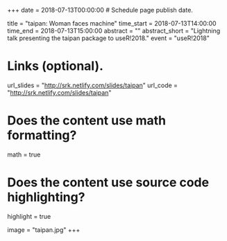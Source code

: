+++
date = 2018-07-13T00:00:00  # Schedule page publish date.

title = "taipan: Woman faces machine"
time_start = 2018-07-13T14:00:00
time_end = 2018-07-13T15:00:00
abstract = ""
abstract_short = "Lightning talk presenting the taipan package to useR!2018." 
event = "useR!2018"

# Links (optional).
url_slides = "http://srk.netlify.com/slides/taipan"
url_code = "http://srk.netlify.com/slides/taipan"

# Does the content use math formatting?
math = true

# Does the content use source code highlighting?
highlight = true

image = "taipan.jpg"
+++

